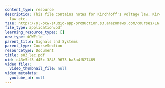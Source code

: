 ```yaml
---
content_type: resource
description: This file contains notes for Kirchhoff's voltage law, Kirchhoff's current
  law etc.
file: https://ol-ocw-studio-app-production.s3.amazonaws.com/courses/16-01-unified-engineering-i-ii-iii-iv-fall-2005-spring-2006/c43e5cf3d45c38459673ba3a4f827469_s03_lec.pdf
file_type: application/pdf
learning_resource_types: []
ocw_type: OCWFile
parent_title: Signals and Systems
parent_type: CourseSection
resourcetype: Document
title: s03_lec.pdf
uid: c43e5cf3-d45c-3845-9673-ba3a4f827469
video_files:
  video_thumbnail_file: null
video_metadata:
  youtube_id: null
---
```

